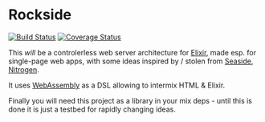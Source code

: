 # Rockside
[![Build Status](https://travis-ci.org/herenowcoder/rockside.svg?branch=master)](https://travis-ci.org/herenowcoder/rockside)
[![Coverage Status](https://img.shields.io/coveralls/herenowcoder/rockside.svg)](https://coveralls.io/r/herenowcoder/rockside?branch=master)

This *will* be a controlerless web server architecture for [Elixir][1], 
made esp. for single-page web apps, with some ideas inspired by /
stolen from [Seaside][2], [Nitrogen][3].

It uses [WebAssembly] as a DSL allowing to intermix HTML & Elixir.

Finally you will need this project as a library in your mix deps - 
until this is done it is just a testbed for rapidly changing ideas.

[1]: http://elixir-lang.org
[2]: http://seaside.st
[3]: http://nitrogenproject.com
[webassembly]: https://github.com/herenowcoder/webassembly
